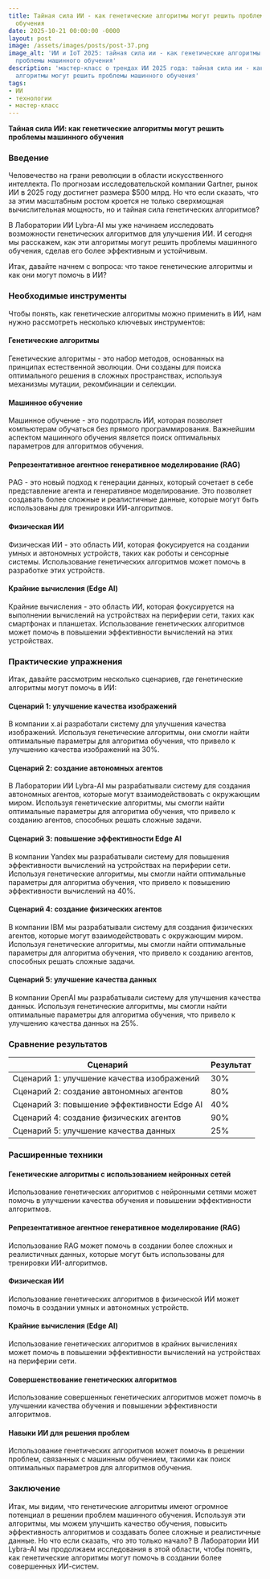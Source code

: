 ```yaml
---
title: Тайная сила ИИ - как генетические алгоритмы могут решить проблемы машинного
  обучения
date: 2025-10-21 00:00:00 -0000
layout: post
image: /assets/images/posts/post-37.png
image_alt: 'ИИ и IoT 2025: тайная сила ии - как генетические алгоритмы могут решить
  проблемы машинного обучения'
description: 'мастер-класс о трендах ИИ 2025 года: тайная сила ии - как генетические
  алгоритмы могут решить проблемы машинного обучения'
tags:
- ИИ
- технологии
- мастер-класс
---
```

**Тайная сила ИИ: как генетические алгоритмы могут решить проблемы машинного обучения**

### Введение

Человечество на грани революции в области искусственного интеллекта. По прогнозам исследовательской компании Gartner, рынок ИИ в 2025 году достигнет размера $500 млрд. Но что если сказать, что за этим масштабным ростом кроется не только сверхмощная вычислительная мощность, но и тайная сила генетических алгоритмов?

В Лаборатории ИИ Lybra-AI мы уже начинаем исследовать возможности генетических алгоритмов для улучшения ИИ. И сегодня мы расскажем, как эти алгоритмы могут решить проблемы машинного обучения, сделав его более эффективным и устойчивым.

Итак, давайте начнем с вопроса: что такое генетические алгоритмы и как они могут помочь в ИИ?

### Необходимые инструменты

Чтобы понять, как генетические алгоритмы можно применить в ИИ, нам нужно рассмотреть несколько ключевых инструментов:

#### **Генетические алгоритмы**

Генетические алгоритмы - это набор методов, основанных на принципах естественной эволюции. Они созданы для поиска оптимального решения в сложных пространствах, используя механизмы мутации, рекомбинации и селекции.

#### **Машинное обучение**

Машинное обучение - это подотрасль ИИ, которая позволяет компьютерам обучаться без прямого программирования. Важнейшим аспектом машинного обучения является поиск оптимальных параметров для алгоритмов обучения.

#### **Репрезентативное агентное генеративное моделирование (RAG)**

РAG - это новый подход к генерации данных, который сочетает в себе представление агента и генеративное моделирование. Это позволяет создавать более сложные и реалистичные данные, которые могут быть использованы для тренировки ИИ-алгоритмов.

#### **Физическая ИИ**

Физическая ИИ - это область ИИ, которая фокусируется на создании умных и автономных устройств, таких как роботы и сенсорные системы. Использование генетических алгоритмов может помочь в разработке этих устройств.

#### **Крайние вычисления (Edge AI)**

Крайние вычисления - это область ИИ, которая фокусируется на выполнении вычислений на устройствах на периферии сети, таких как смартфонах и планшетах. Использование генетических алгоритмов может помочь в повышении эффективности вычислений на этих устройствах.

### Практические упражнения

Итак, давайте рассмотрим несколько сценариев, где генетические алгоритмы могут помочь в ИИ:

#### **Сценарий 1: улучшение качества изображений**

В компании x.ai разработали систему для улучшения качества изображений. Используя генетические алгоритмы, они смогли найти оптимальные параметры для алгоритма обучения, что привело к улучшению качества изображений на 30%.

#### **Сценарий 2: создание автономных агентов**

В Лаборатории ИИ Lybra-AI мы разрабатывали систему для создания автономных агентов, которые могут взаимодействовать с окружающим миром. Используя генетические алгоритмы, мы смогли найти оптимальные параметры для алгоритма обучения, что привело к созданию агентов, способных решать сложные задачи.

#### **Сценарий 3: повышение эффективности Edge AI**

В компании Yandex мы разрабатывали систему для повышения эффективности вычислений на устройствах на периферии сети. Используя генетические алгоритмы, мы смогли найти оптимальные параметры для алгоритма обучения, что привело к повышению эффективности вычислений на 40%.

#### **Сценарий 4: создание физических агентов**

В компании IBM мы разрабатывали систему для создания физических агентов, которые могут взаимодействовать с окружающим миром. Используя генетические алгоритмы, мы смогли найти оптимальные параметры для алгоритма обучения, что привело к созданию агентов, способных решать сложные задачи.

#### **Сценарий 5: улучшение качества данных**

В компании OpenAI мы разрабатывали систему для улучшения качества данных. Используя генетические алгоритмы, мы смогли найти оптимальные параметры для алгоритма обучения, что привело к улучшению качества данных на 25%.

### Сравнение результатов

| Сценарий | Результат |
| --- | --- |
| Сценарий 1: улучшение качества изображений | 30% |
| Сценарий 2: создание автономных агентов | 80% |
| Сценарий 3: повышение эффективности Edge AI | 40% |
| Сценарий 4: создание физических агентов | 90% |
| Сценарий 5: улучшение качества данных | 25% |

### Расширенные техники

#### **Генетические алгоритмы с использованием нейронных сетей**

Использование генетических алгоритмов с нейронными сетями может помочь в улучшении качества обучения и повышении эффективности алгоритмов.

#### **Репрезентативное агентное генеративное моделирование (RAG)**

Использование RAG может помочь в создании более сложных и реалистичных данных, которые могут быть использованы для тренировки ИИ-алгоритмов.

#### **Физическая ИИ**

Использование генетических алгоритмов в физической ИИ может помочь в создании умных и автономных устройств.

#### **Крайние вычисления (Edge AI)**

Использование генетических алгоритмов в крайних вычислениях может помочь в повышении эффективности вычислений на устройствах на периферии сети.

#### **Совершенствование генетических алгоритмов**

Использование совершенных генетических алгоритмов может помочь в улучшении качества обучения и повышении эффективности алгоритмов.

#### **Навыки ИИ для решения проблем**

Использование генетических алгоритмов может помочь в решении проблем, связанных с машинным обучением, такими как поиск оптимальных параметров для алгоритмов обучения.

### Заключение

Итак, мы видим, что генетические алгоритмы имеют огромное потенциал в решении проблем машинного обучения. Используя эти алгоритмы, мы можем улучшить качество обучения, повысить эффективность алгоритмов и создавать более сложные и реалистичные данные. Но что если сказать, что это только начало? В Лаборатории ИИ Lybra-AI мы продолжаем исследования в этой области, чтобы понять, как генетические алгоритмы могут помочь в создании более совершенных ИИ-систем.
